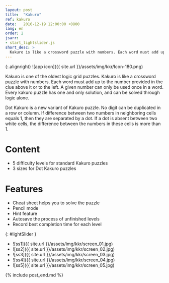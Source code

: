 ```yaml
---
layout: post
title:  "Kakuro"
ref: kakuro
date:   2016-12-19 12:00:00 +0800
lang: en
order: 2
jsarr:
- start_lightslider.js
short_desc: >
  Kakuro is like a crossword puzzle with numbers. Each word must add up to the number provided in the clue above it or to the left. A given number can only be used once in a word. Every kakuro puzzle has one and only solution, and can be solved through logic alone.
---
```


{:.alignright}
![app icon]({{ site.url }}/assets/img/kkr/Icon-180.png)

Kakuro is one of the oldest logic grid puzzles. Kakuro is like a crossword puzzle with numbers. Each word must add up to the number provided in the clue above it or to the left. A given number can only be used once in a word. Every kakuro puzzle has one and only solution, and can be solved through logic alone.

Dot Kakuro is a new variant of Kakuro puzzle. No digit can be duplicated in a row or column. If difference between two numbers in neighboring cells equals 1, then they are separated by a dot. If a dot is absent between two white cells, the difference between the numbers in these cells is more than 1.

# Content
- 5 difficulty levels for standard Kakuro puzzles
- 3 sizes for Dot Kakuro puzzles

# Features
- Cheat sheet helps you to solve the puzzle
- Pencil mode
- Hint feature
- Autosave the process of unfinished levels
- Record best completion time for each level


{: #lightSlider }
*   ![ss1]({{ site.url }}/assets/img/kkr/screen_01.jpg)
*   ![ss2]({{ site.url }}/assets/img/kkr/screen_02.jpg)
*   ![ss3]({{ site.url }}/assets/img/kkr/screen_03.jpg)
*   ![ss4]({{ site.url }}/assets/img/kkr/screen_04.jpg)
*   ![ss5]({{ site.url }}/assets/img/kkr/screen_05.jpg)

{% include post_end.md %}

